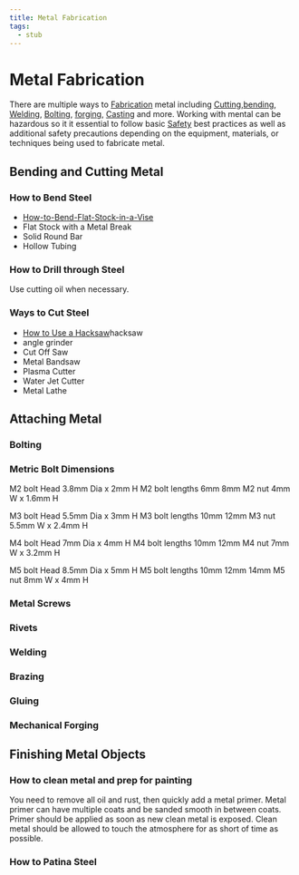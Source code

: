 ```yaml
---
title: Metal Fabrication
tags:
  - stub
---
```


# Metal Fabrication

There are multiple ways to [Fabrication](../making/fabrication.md) metal including [Cutting](../making/cutting.md),[bending](bending.md), [Welding](welding.md), [Bolting](../making/bolting.md), [forging](forging.md), [Casting](casting.md) and more. Working with mental can be hazardous so it it essential to follow basic [Safety](../making/safety.md) best practices as well as additional safety precautions depending on the equipment, materials, or techniques being used to fabricate metal.

## Bending and Cutting Metal

### How to Bend Steel

- [How-to-Bend-Flat-Stock-in-a-Vise](./how-to-bend-flat-stock-in-a-vise.md)
- Flat Stock with a Metal Break
- Solid Round Bar
- Hollow Tubing

### How to Drill through Steel

Use cutting oil when necessary.

### Ways to Cut Steel

- [How to Use a Hacksaw](../woodworking/how-to-use-a-hacksaw.md)hacksaw
- angle grinder
- Cut Off Saw
- Metal Bandsaw
- Plasma Cutter
- Water Jet Cutter
- Metal Lathe

## Attaching Metal

### Bolting

### Metric Bolt Dimensions

M2 bolt Head 3.8mm Dia x 2mm H M2 bolt lengths 6mm 8mm M2 nut 4mm W x 1.6mm H

M3 bolt Head 5.5mm Dia x 3mm H M3 bolt lengths 10mm 12mm M3 nut 5.5mm W x 2.4mm H

M4 bolt Head 7mm Dia x 4mm H M4 bolt lengths 10mm 12mm M4 nut 7mm W x 3.2mm H

M5 bolt Head 8.5mm Dia x 5mm H M5 bolt lengths 10mm 12mm 14mm M5 nut 8mm W x 4mm H

### Metal Screws

### Rivets

### Welding

### Brazing

### Gluing

### Mechanical Forging

## Finishing Metal Objects

### How to clean metal and prep for painting

You need to remove all oil and rust, then quickly add a metal primer. Metal primer can have multiple coats and be sanded smooth in between coats. Primer should be applied as soon as new clean metal is exposed. Clean metal should be allowed to touch the atmosphere for as short of time as possible.

### How to Patina Steel
